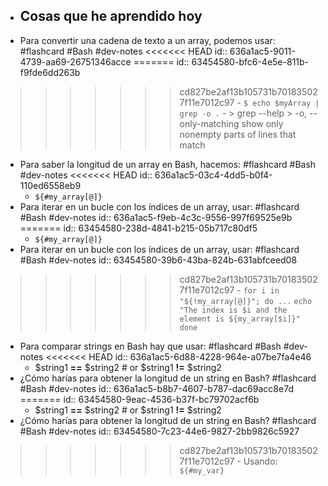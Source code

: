 - ## Cosas que he aprendido hoy
- Para convertir una cadena de texto a un array, podemos usar: #flashcard #Bash #dev-notes
<<<<<<< HEAD
  id:: 636a1ac5-9011-4739-aa69-26751346acce
=======
  id:: 63454580-bfc6-4e5e-811b-f9fde6dd263b
>>>>>>> cd827be2af13b105731b701835027f11e7012c97
	- `$ echo $myArray | grep -o .`
	- > grep --help
	  > -o, --only-matching       show only nonempty parts of lines that match
- Para saber la longitud de un array en Bash, hacemos: #flashcard #Bash #dev-notes
<<<<<<< HEAD
  id:: 636a1ac5-03c4-4dd5-b0f4-110ed6558eb9
	- `${#my_array[@]}`
- Para iterar en un bucle con los índices de un array, usar: #flashcard #Bash #dev-notes
  id:: 636a1ac5-f9eb-4c3c-9556-997f69525e9b
=======
  id:: 63454580-238d-4841-b215-05b717c80df5
	- `${#my_array[@]}`
- Para iterar en un bucle con los índices de un array, usar: #flashcard #Bash #dev-notes
  id:: 63454580-39b6-43ba-824b-631abfceed08
>>>>>>> cd827be2af13b105731b701835027f11e7012c97
	- `for i in "${!my_array[@]}"; do ...`
	      `echo "The index is $i and the element is ${my_array[$i]}"`
	  `done`
- Para comparar strings en Bash hay que usar: #flashcard #Bash #dev-notes
<<<<<<< HEAD
  id:: 636a1ac5-6d88-4228-964e-a07be7fa4e46
	- $string1 **==** $string2 # or $string1 **!=** $string2
- ¿Cómo harías para obtener la longitud de un string en Bash? #flashcard #Bash #dev-notes
  id:: 636a1ac5-b8b7-4607-b787-dac69acc8e7d
=======
  id:: 63454580-9eac-4536-b37f-bc79702acf6b
	- $string1 **==** $string2 # or $string1 **!=** $string2
- ¿Cómo harías para obtener la longitud de un string en Bash? #flashcard #Bash #dev-notes
  id:: 63454580-7c23-44e6-9827-2bb9826c5927
>>>>>>> cd827be2af13b105731b701835027f11e7012c97
	- Usando: `${#my_var}`